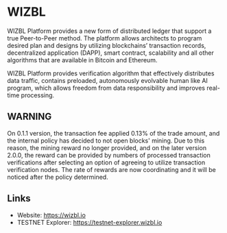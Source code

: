 # WIZBL

WIZBL Platform provides a new form of distributed ledger that support a true Peer-to-Peer method. 
The platform allows architects to program desired plan and designs by utilizing 
blockchains’ transaction records, decentralized application (DAPP), smart contract, 
scalability and all other algorithms that are available in Bitcoin and Ethereum. 

WIZBL Platform provides verification algorithm that effectively distributes data traffic, 
contains preloaded, autonomously evolvable human like AI program, which allows freedom 
from data responsibility and improves real-time processing.

## WARNING

On 0.1.1 version, the transaction fee applied 0.13% of the trade amount, and the internal policy has decided to not open blocks' mining. Due to this reason, the mining reward no longer provided, and on the later version 2.0.0, the reward can be provided by numbers of processed transaction verifications after selecting an option of agreeing to utilize transaction verification nodes. The rate of rewards are now coordinating and it will be noticed after the policy determined.

## Links

* Website: https://wizbl.io
* TESTNET Explorer: https://testnet-explorer.wizbl.io
   